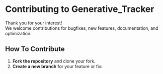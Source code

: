 # Contributing to Generative_Tracker

Thank you for your interest!  
We welcome contributions for bugfixes, new features, documentation, and optimization.

## How To Contribute

1. **Fork the repository** and clone your fork.
2. **Create a new branch** for your feature or fix: